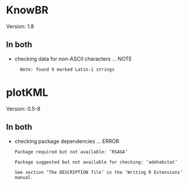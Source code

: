# KnowBR

Version: 1.8

## In both

*   checking data for non-ASCII characters ... NOTE
    ```
      Note: found 9 marked Latin-1 strings
    ```

# plotKML

Version: 0.5-8

## In both

*   checking package dependencies ... ERROR
    ```
    Package required but not available: ‘RSAGA’
    
    Package suggested but not available for checking: ‘adehabitat’
    
    See section ‘The DESCRIPTION file’ in the ‘Writing R Extensions’
    manual.
    ```


